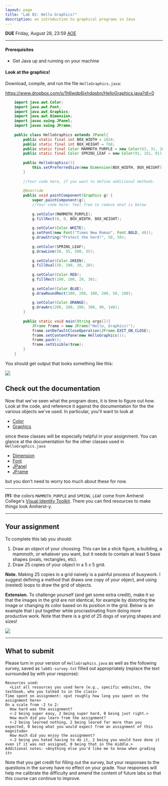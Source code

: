 ```yaml
---
layout: page
title: "Lab 01: Hello Graphics!"
description: an introduction to graphical programs in Java
---
```


**DUE** Friday, August 28, 23:59 [AOE](https://time.is/Anywhere_on_Earth)

----------
#### Prerequisites
+ Get Java up and running on your machine

#### Look at the graphics!

Download, compile, and run the file `HelloGraphics.java`:

https://www.dropbox.com/s/1h6wdp6jxhdqsbn/HelloGraphics.java?dl=0


```java
    import java.awt.Color;
    import java.awt.Font;
    import java.awt.Graphics;
    import java.awt.Dimension;
    import javax.swing.JPanel;
    import javax.swing.JFrame;
    
    public class HelloGraphics extends JPanel{
        public static final int BOX_WIDTH = 1024;
        public static final int BOX_HEIGHT = 768;
        public static final Color MAMMOTH_PURPLE = new Color(63, 31, 105);
        public static final Color SPRING_LEAF = new Color(91, 161, 81);
    
        public HelloGraphics(){
            this.setPreferredSize(new Dimension(BOX_WIDTH, BOX_HEIGHT));
        }
    
        //Your code here, if you want to define additional methods.
    
        @Override
        public void paintComponent(Graphics g) {
            super.paintComponent(g);
            //Your code here: feel free to remove what is below
            
            g.setColor(MAMMOTH_PURPLE);
            g.fillRect(0, 0, BOX_WIDTH, BOX_HEIGHT);
    
            g.setColor(Color.WHITE);
            g.setFont(new Font("Times New Roman", Font.BOLD, 48));
            g.drawString("Protect the herd!", 50, 50);
    
            g.setColor(SPRING_LEAF);
            g.drawLine(50, 55, 500, 55);
    
            g.setColor(Color.GREEN);
            g.fillOval(50, 100, 30, 20);
    
            g.setColor(Color.RED);
            g.fillRect(100, 100, 20, 30);
    
            g.setColor(Color.BLUE);
            g.drawRoundRect(300, 200, 100, 200, 50, 100);
    
            g.setColor(Color.ORANGE);
            g.drawArc(200, 100, 200, 300, 90, 140);
        }
        
        public static void main(String args[]){
            JFrame frame = new JFrame("Hello, Graphics!");
            frame.setDefaultCloseOperation(JFrame.EXIT_ON_CLOSE);
            frame.setContentPane(new HelloGraphics());
            frame.pack();
            frame.setVisible(true);
        }
    }
```

You should get output that looks something like this:

![](https://paper-attachments.dropbox.com/s_70E6949737C05F2CBE60E7BD5AB2A5DF64E1777C2692BA2361C7F7B34B4C7D7B_1597857324823_hello-graphics.png)

## Check out the documentation

Now that we've seen what the program does, it is time to figure out *how*. Look at the code, and reference it against the documentation for the the various objects we've used. In particular, you'll want to look at

- [Color](https://docs.oracle.com/javase/8/docs/api/java/awt/Color.html)
- [Graphics](https://docs.oracle.com/javase/8/docs/api/java/awt/Graphics.html)

since these classes will be especially helpful in your assignment. You can glance at the documentation for the other classes used in `HelloGraphics.java`

- [Dimension](https://docs.oracle.com/javase/8/docs/api/java/awt/Dimension.html)
- [Font](https://docs.oracle.com/javase/8/docs/api/java/awt/Font.html)
- [JPanel](https://docs.oracle.com/javase/8/docs/api/javax/swing/JPanel.html)
- [JFrame](https://docs.oracle.com/javase/8/docs/api/javax/swing/JFrame.html)

but you don't need to worry too much about these for now.

----------

**IYI:** the colors `MAMMOTH_PURPLE` and `SPRING_LEAF` come from Amherst College's [Visual Identity Toolkit](https://www.amherst.edu/news/communications/visual-identity-toolkit). There you can find resources to make things look Amherst-y.

----------
## Your assignment

To complete this lab you should:


1. Draw an object of your choosing. This can be a stick figure, a building, a mammoth, or whatever you want, but it needs to contain at least 5 base shapes (ovals, rectangles, etc).
2. Draw 25 copies of your object in a 5 x 5 grid.

**Note.** Making 25 copies in a grid naively is a painful process of busywork. I suggest defining a method that draws one copy of your object, and using (nested) loops to draw the grid of objects.

**Extension.** To challenge yourself (and get some extra credit), make it so that the images in the grid are not identical, for example by distorting the image or changing its color based on its position in the grid. Below is an example that I put together while procrastinating from doing more productive work. Note that there is a grid of 25 dogs of varying shapes and sizes! 

![](https://paper-attachments.dropbox.com/s_70E6949737C05F2CBE60E7BD5AB2A5DF64E1777C2692BA2361C7F7B34B4C7D7B_1597857181853_dog-grid.png)

----------
## What to submit

Please turn in your version of `HelloGraphics.java` as well as the following survey, saved as `lab01-survey.txt` filled out appropriately (replace the text surrounded by <angle brackets> with your response):


    Resources used:
      <List all resources you used here (e.g., specific websites, the textbook, who you talked to in the class>
    Time spent on assignment: <put roughly how long you spent on the assignment here>
    On a scale from -2 to 2:
      How hard was the assignment? 
      <-2 being super easy, 2 being super hard, 0 being just right.>
      How much did you learn from the assignment? 
      <-2 being learned nothing, 2 being leared far more than you expected, 0 being what you would expect from an assignment of this magnitude>
      How much did you enjoy the assignment? 
      <-2 being you hated having to do it, 2 being you would have done it even if it was not assigned, 0 being that in the middle.>
    Additional notes: <Anything else you'd like me to know when grading it>

Note that you get credit for filling out the survey, but your responses to the questions in the survey have no effect on your grade. Your responses will help me calibrate the difficulty and amend the content of future labs so that this course can continue to improve.
